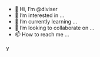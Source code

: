 - 👋 Hi, I’m @diviser
- 👀 I’m interested in ...
- 🌱 I’m currently learning ...
- 💞️ I’m looking to collaborate on ...
- 📫 How to reach me ...

<!---
diviser/diviser is a ✨ special ✨ repository because its `README.md` (this file) appears on your GitHub profile.
You can click the Preview link to take a look at your changes.
--->y

